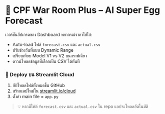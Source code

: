 # 🥚 CPF War Room Plus – AI Super Egg Forecast

เวอร์ชันอัปเกรดของ Dashboard พยากรณ์ราคาไข่ไก่:
- Auto-load ไฟล์ `forecast.csv` และ `actual.csv`
- ปรับช่วงวันที่แบบ Dynamic Range
- เปรียบเทียบ Model V1 vs V2 บนกราฟเดียว
- ดาวน์โหลดข้อมูลที่เลือกเป็น CSV ได้ทันที

### 🚀 Deploy บน Streamlit Cloud
1. อัปโหลดไฟล์ทั้งหมดขึ้น GitHub
2. สร้างแอปใหม่ใน [streamlit.io/cloud](https://streamlit.io/cloud)
3. ตั้งค่า main file = `app.py`

> 💡 หากมีไฟล์ `forecast.csv` และ `actual.csv` ใน repo แอปจะโหลดอัตโนมัติ
